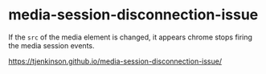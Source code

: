 # media-session-disconnection-issue

If the `src` of the media element is changed, it appears chrome stops firing the media session events.

https://tjenkinson.github.io/media-session-disconnection-issue/
